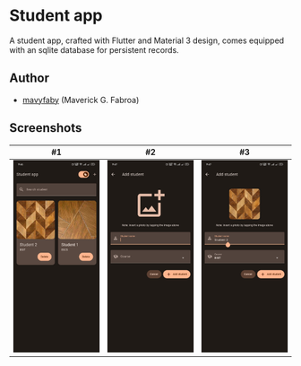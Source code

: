 # Student app

A student app, crafted with Flutter and Material 3 design, comes equipped with an sqlite database for persistent records.

## Author

- [mavyfaby](https://github.com/mavyfaby) (Maverick G. Fabroa)

## Screenshots

#1 | #2 | #3
--- | --- | --- | 
![Screenshot 1](/screenshots/sc1.jpg) | ![Screenshot 2](/screenshots/sc2.jpg) | ![Screenshot 3](/screenshots/sc3.jpg)
